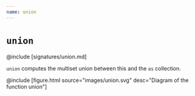 ```yaml
---
name: union
---
```


# `union`

@include [signatures/union.md]

`union` computes the multiset union between this and the `as` collection.

@include [figure.html source="images/union.svg" desc="Diagram of the function union"]
